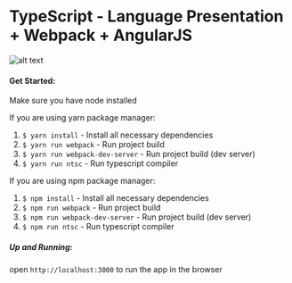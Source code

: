 # TypeScript - Language Presentation + Webpack + AngularJS
![alt text](https://github.com/steevehook/typescript-webpack-angularjs/blob/master/img/home/background.png)

#### Get Started:
Make sure you have node installed

If you are using yarn package manager:
1. `$ yarn install` - Install all necessary dependencies
2. `$ yarn run webpack` - Run project build
3. `$ yarn run webpack-dev-server` - Run project build (dev server)
4. `$ yarn run ntsc` - Run typescript compiler

If you are using npm package manager:
1. `$ npm install` - Install all necessary dependencies
2. `$ npm run webpack` - Run project build
3. `$ npm run webpack-dev-server` - Run project build (dev server)
4. `$ npm run ntsc` - Run typescript compiler

##### Up and Running:
open  `http://localhost:3000` to run the app in the browser